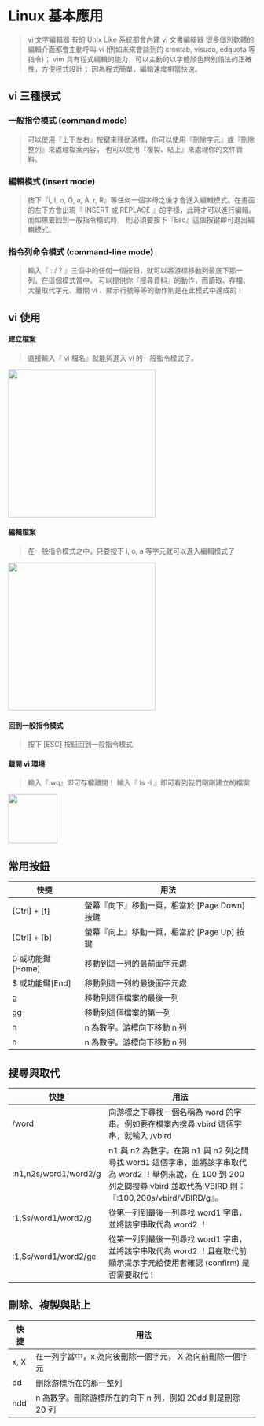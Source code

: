 # Linux 基本應用
> vi 文字編輯器
有的 Unix Like 系統都會內建 vi 文書編輯器
很多個別軟體的編輯介面都會主動呼叫 vi (例如未來會談到的 crontab, visudo, edquota 等指令)；
vim 具有程式編輯的能力，可以主動的以字體顏色辨別語法的正確性，方便程式設計；
因為程式簡單，編輯速度相當快速。

## vi 三種模式

### 一般指令模式 (command mode)
> 可以使用『上下左右』按鍵來移動游標，你可以使用『刪除字元』或『刪除整列』來處理檔案內容， 也可以使用『複製、貼上』來處理你的文件資料。
### 編輯模式 (insert mode)
> 按下『i, I, o, O, a, A, r, R』等任何一個字母之後才會進入編輯模式。在畫面的左下方會出現『 INSERT 或 REPLACE 』的字樣，此時才可以進行編輯。而如果要回到一般指令模式時， 則必須要按下『Esc』這個按鍵即可退出編輯模式。
### 指令列命令模式 (command-line mode)
> 輸入『 : / ? 』三個中的任何一個按鈕，就可以將游標移動到最底下那一列。在這個模式當中， 可以提供你『搜尋資料』的動作，而讀取、存檔、大量取代字元、離開 vi 、顯示行號等等的動作則是在此模式中達成的！

## vi 使用

#### 建立檔案
> 直接輸入『 vi 檔名』就能夠進入 vi 的一般指令模式了。   
<img src="https://proton.vir000.com/Jason/jason_gao/-/raw/main/img/vi%E6%96%B0%E5%A2%9E%E6%AA%94%E6%A1%88.png" width="300" />

#### 編輯檔案
> 在一般指令模式之中，只要按下 i, o, a 等字元就可以進入編輯模式了  
<img src="https://proton.vir000.com/Jason/jason_gao/-/raw/main/img/vi%E7%B7%A8%E8%BC%AF%E6%AA%94%E6%A1%88.png" width="300" />

#### 回到一般指令模式
> 按下 [ESC] 按鈕回到一般指令模式

#### 離開 vi 環境  
> 輸入『:wq』即可存檔離開！ 
> 輸入『 ls -l 』即可看到我們剛剛建立的檔案.  
<img src="https://proton.vir000.com/Jason/jason_gao/-/raw/main/img/%E6%AA%94%E6%A1%88%E5%84%B2%E5%AD%98%E9%9B%A2%E9%96%8BVi.png" width="100" />

## 常用按鈕
|  快捷   | 用法  |
|  ----  | ----  |
| [Ctrl] + [f]  | 螢幕『向下』移動一頁，相當於 [Page Down]按鍵  |
| [Ctrl] + [b]  | 螢幕『向上』移動一頁，相當於 [Page Up] 按鍵 |
| 0 或功能鍵[Home]  | 移動到這一列的最前面字元處 |
| $ 或功能鍵[End]  | 移動到這一列的最後面字元處 |
| g  | 移動到這個檔案的最後一列 |
| gg  | 移動到這個檔案的第一列 |
| n<Enter>  | n 為數字。游標向下移動 n 列 |
| n<Enter>  | n 為數字。游標向下移動 n 列 |

## 搜尋與取代
|  快捷   | 用法  |
|  ----  | ----  |
| /word  | 向游標之下尋找一個名稱為 word 的字串。例如要在檔案內搜尋 vbird 這個字串，就輸入 /vbird |
| :n1,n2s/word1/word2/g  | n1 與 n2 為數字。在第 n1 與 n2 列之間尋找 word1 這個字串，並將該字串取代為 word2 ！舉例來說，在 100 到 200 列之間搜尋 vbird 並取代為 VBIRD 則：『:100,200s/vbird/VBIRD/g』。 |
| :1,$s/word1/word2/g  | 從第一列到最後一列尋找 word1 字串，並將該字串取代為 word2 ！ |
| :1,$s/word1/word2/gc  | 從第一列到最後一列尋找 word1 字串，並將該字串取代為 word2 ！且在取代前顯示提示字元給使用者確認 (confirm) 是否需要取代！ |

## 刪除、複製與貼上
|  快捷   | 用法  |
|  ----  | ----  |
|  x, X  | 在一列字當中，x 為向後刪除一個字元， X 為向前刪除一個字元  |
|  dd  | 刪除游標所在的那一整列  |
|  ndd  | n 為數字。刪除游標所在的向下 n 列，例如 20dd 則是刪除 20 列  |
